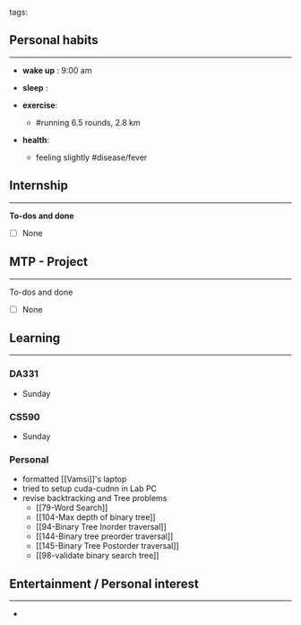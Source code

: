 tags: 
## Personal habits
--- 

- **wake up** : 9:00 am

- **sleep** :

-  **exercise**:
	- #running 6.5 rounds, 2.8 km

-  **health**: 
	- feeling slightly #disease/fever



## Internship 
---
**To-dos and done**
- [ ] None

## MTP - Project
--- 
To-dos and done
- [ ] None



## Learning
---
### DA331
- Sunday

### CS590
- Sunday

### Personal
- formatted [[Vamsi]]'s laptop
- tried to setup cuda-cudnn in Lab PC
- revise backtracking and Tree problems
	- [[79-Word Search]]
	- [[104-Max depth of binary tree]]
	- [[94-Binary Tree Inorder traversal]]
	- [[144-Binary tree preorder traversal]]
	- [[145-Binary Tree Postorder traversal]]
	- [[98-validate binary search tree]]

## Entertainment / Personal interest
---
- 